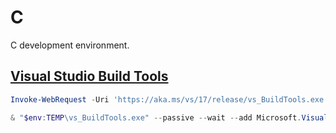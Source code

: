# C

C development environment.

## [Visual Studio Build Tools](https://visualstudio.microsoft.com/downloads/?q=build+tools)

```ps1
Invoke-WebRequest -Uri 'https://aka.ms/vs/17/release/vs_BuildTools.exe' -OutFile "$env:TEMP\vs_BuildTools.exe"
```

```ps1
& "$env:TEMP\vs_BuildTools.exe" --passive --wait --add Microsoft.VisualStudio.Workload.VCTools --includeRecommended --remove Microsoft.VisualStudio.Component.VC.CMake.Project	
```
